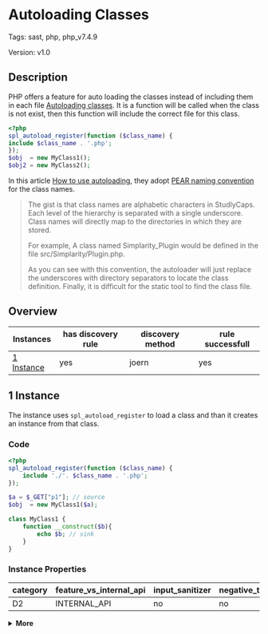 [//]: # (This file is automatically generated. If you wish to make any changes, please use the JSON files and regenerate this file using the tpframework.)

# Autoloading Classes

Tags: sast, php, php_v7.4.9

Version: v1.0

## Description

PHP offers a feature for auto loading the classes instead of including them in each file [Autoloading classes](https://www.php.net/manual/en/language.oop5.autoload.php). It is a function will be called when the class is not exist, then this function will include the correct file for this class.

```php
<?php
spl_autoload_register(function ($class_name) {
include $class_name . '.php';
});
$obj  = new MyClass1();
$obj2 = new MyClass2();
```

In this article [How to use autoloading](https://www.smashingmagazine.com/2015/05/how-to-use-autoloading-and-a-plugin-container-in-wordpress-plugins/), they adopt [PEAR naming convention](https://pear.php.net/manual/en/standards.naming.php) for the class names.
> The gist is that class names are alphabetic characters in StudlyCaps. Each level of the hierarchy is separated with a single underscore. Class names will directly map to the directories in which they are stored.
>
> For example, A class named Simplarity_Plugin would be defined in the file src/Simplarity/Plugin.php.
>
> As you can see with this convention, the autoloader will just replace the underscores with directory separators to locate the class definition.
Finally, it is difficult for the static tool to find the class file.

## Overview

| Instances                 | has discovery rule   | discovery method   | rule successfull   |
|---------------------------|----------------------|--------------------|--------------------|
| [1 Instance](#1-instance) | yes                  | joern              | yes                |

## 1 Instance

The instance uses `spl_autoload_register` to load a class and than it creates an instance from that class.

### Code

```PHP
<?php
spl_autoload_register(function ($class_name) {
    include './'. $class_name . '.php';
});

$a = $_GET["p1"]; // source
$obj  = new MyClass1($a);

class MyClass1 {
    function __construct($b){
        echo $b; // sink
    }
}
```

### Instance Properties

| category   | feature_vs_internal_api   | input_sanitizer   | negative_test_case   | source_and_sink   |
|------------|---------------------------|-------------------|----------------------|-------------------|
| D2         | INTERNAL_API              | no                | no                   | no                |

<details markdown="1">
<summary>
<b>More</b></summary>

<details markdown="1">
<summary>

### Compile
</summary>

```bash
$_main:
     ; (lines=12, args=0, vars=2, tmps=8)
     ; (before optimizer)
     ; /.../PHP/78_autoloading_classes/1_instance_78_autoloading_classes/1_instance_78_autoloading_classes.php:1-14
     ; return  [] RANGE[0..0]
0000 INIT_FCALL 1 96 string("spl_autoload_register")
0001 T2 = DECLARE_LAMBDA_FUNCTION 0
0002 SEND_VAL T2 1
0003 DO_ICALL
0004 T4 = FETCH_R (global) string("_GET")
0005 T5 = FETCH_DIM_R T4 string("p1")
0006 ASSIGN CV0($a) T5
0007 V7 = NEW 1 string("MyClass1")
0008 SEND_VAR_EX CV0($a) 1
0009 DO_FCALL
0010 ASSIGN CV1($obj) V7
0011 RETURN int(1)
LIVE RANGES:
     7: 0008 - 0010 (new)

{closure}:
     ; (lines=5, args=1, vars=1, tmps=3)
     ; (before optimizer)
     ; /.../PHP/78_autoloading_classes/1_instance_78_autoloading_classes/1_instance_78_autoloading_classes.php:2-4
     ; return  [] RANGE[0..0]
0000 CV0($class_name) = RECV 1
0001 T1 = CONCAT string("./") CV0($class_name)
0002 T2 = CONCAT T1 string(".php")
0003 INCLUDE_OR_EVAL (include) T2
0004 RETURN null

MyClass1::__construct:
     ; (lines=3, args=1, vars=1, tmps=0)
     ; (before optimizer)
     ; /.../PHP/78_autoloading_classes/1_instance_78_autoloading_classes/1_instance_78_autoloading_classes.php:10-12
     ; return  [] RANGE[0..0]
0000 CV0($b) = RECV 1
0001 ECHO CV0($b)
0002 RETURN null
```

</details>

<details markdown="1">
<summary>

### Discovery
</summary>

The rule searches for function calls to `spl_autoload_register` on opcode level.

```scala
val x78 = (name, "78_autoloading_classes_iall", cpg.call(".*INIT_FCALL.*").argument.order(2).code("spl_autoload_register").astParent.location.toJson);
```

| discovery method   | expected accuracy   |
|--------------------|---------------------|
| joern              | Perfect             |

</details>

<details markdown="1"open>
<summary>

### Measurement
</summary>

| Tool        | Comm_1   | Comm_2   | phpSAFE   | Progpilot   | RIPS   | WAP   | Ground Truth   |
|-------------|----------|----------|-----------|-------------|--------|-------|----------------|
| 08 Jun 2021 | yes      | yes      | no        | yes         | no     | no    | yes            |
| 22 May 2023 | yes      | yes      |           |             |        |       | yes            |

</details>

<details markdown="1">
<summary>

### Remediation
</summary>

The solution for this problem is to search for the name of the class in the whole project, then include the file. If there is more than one class with the same name, we have to do over-approximation by trying all the possible classes. In addition to that, we have to be careful to call the closure in spl_autoload_register every time we create an object because it could have a vulnerability.

</details>

</details>
